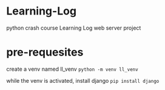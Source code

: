 # Learning-Log
python crash course Learning Log web server project

# pre-requesites
create a venv named ll_venv
```python -m venv ll_venv```

while the venv is activated, install django
`pip install django`

